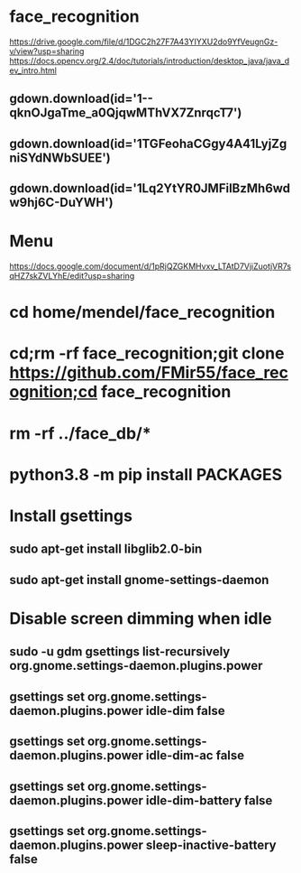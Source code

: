 # face_recognition
https://drive.google.com/file/d/1DGC2h27F7A43YIYXU2do9YfVeugnGz-v/view?usp=sharing
https://docs.opencv.org/2.4/doc/tutorials/introduction/desktop_java/java_dev_intro.html

## gdown.download(id='1--qknOJgaTme_a0QjqwMThVX7ZnrqcT7')
## gdown.download(id='1TGFeohaCGgy4A41LyjZgniSYdNWbSUEE')
## gdown.download(id='1Lq2YtYR0JMFilBzMh6wdw9hj6C-DuYWH')

# Menu
https://docs.google.com/document/d/1pRjQZGKMHvxv_LTAtD7VjiZuotjVR7sqHZ7skZVLYhE/edit?usp=sharing

# cd home/mendel/face_recognition
# cd;rm -rf face_recognition;git clone https://github.com/FMir55/face_recognition;cd face_recognition
# rm -rf ../face_db/*

# python3.8 -m pip install PACKAGES

# Install gsettings
## sudo apt-get install libglib2.0-bin
## sudo apt-get install gnome-settings-daemon

# Disable screen dimming when idle
## sudo -u gdm gsettings list-recursively org.gnome.settings-daemon.plugins.power

## 

## gsettings set org.gnome.settings-daemon.plugins.power idle-dim false
## gsettings set org.gnome.settings-daemon.plugins.power idle-dim-ac false
## gsettings set org.gnome.settings-daemon.plugins.power idle-dim-battery false
## gsettings set org.gnome.settings-daemon.plugins.power sleep-inactive-battery false
